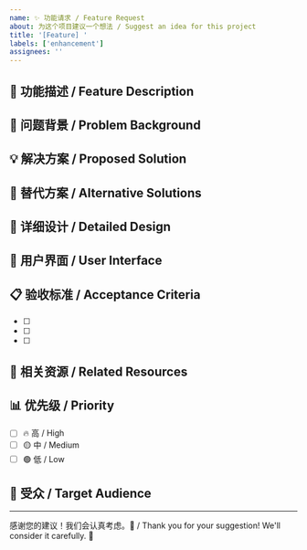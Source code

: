 ```yaml
---
name: ✨ 功能请求 / Feature Request
about: 为这个项目建议一个想法 / Suggest an idea for this project
title: '[Feature] '
labels: ['enhancement']
assignees: ''
---
```


## 🎯 功能描述 / Feature Description
<!-- 清楚简洁地描述您想要的功能 / A clear and concise description of what you want to happen -->



## 🤔 问题背景 / Problem Background
<!-- 您的功能请求是否与问题相关？请描述 / Is your feature request related to a problem? Please describe -->



## 💡 解决方案 / Proposed Solution
<!-- 描述您希望发生的事情 / Describe what you'd like to happen -->



## 🔄 替代方案 / Alternative Solutions
<!-- 描述您考虑过的任何替代解决方案或功能 / Describe any alternative solutions or features you've considered -->



## 📝 详细设计 / Detailed Design
<!-- 如果您有具体的实现想法，请详细描述 / If you have specific implementation ideas, please describe them in detail -->



## 🎨 用户界面 / User Interface
<!-- 如果涉及 UI 变更，请描述或提供设计稿 / If UI changes are involved, please describe or provide mockups -->



## 📋 验收标准 / Acceptance Criteria
<!-- 定义功能完成的标准 / Define the criteria for when this feature is complete -->

- [ ] 
- [ ] 
- [ ] 

## 🔗 相关资源 / Related Resources
<!-- 提供相关的链接、文档或参考资料 / Provide related links, documentation, or reference materials -->



## 📊 优先级 / Priority
- [ ] 🔥 高 / High
- [ ] 🟡 中 / Medium  
- [ ] 🟢 低 / Low

## 👥 受众 / Target Audience
<!-- 这个功能主要面向哪些用户？/ Which users is this feature primarily for? -->



---

感谢您的建议！我们会认真考虑。🙏 / Thank you for your suggestion! We'll consider it carefully. 🙏 